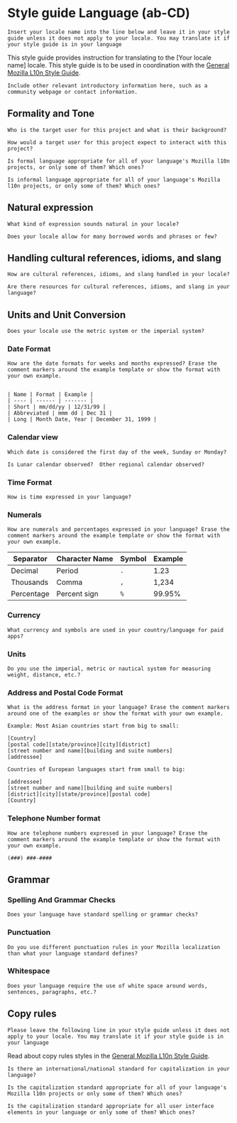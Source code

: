 # Style guide Language (ab-CD)

<!-- toc -->

	Insert your locale name into the line below and leave it in your style guide unless it does not apply to your locale. You may translate it if your style guide is in your language

This style guide provides instruction for translating to the [Your locale name] locale. This style guide is to be used in coordination with the [General Mozilla L10n Style Guide](../mozilla_general/README.md).

	Include other relevant introductory information here, such as a community webpage or contact information.

## Formality and Tone

	Who is the target user for this project and what is their background?

	How would a target user for this project expect to interact with this project?

	Is formal language appropriate for all of your language's Mozilla l10n projects, or only some of them? Which ones?

	Is informal language appropriate for all of your language's Mozilla l10n projects, or only some of them? Which ones?

## Natural expression

	What kind of expression sounds natural in your locale?

	Does your locale allow for many borrowed words and phrases or few?

## Handling cultural references, idioms, and slang

	How are cultural references, idioms, and slang handled in your locale?

	Are there resources for cultural references, idioms, and slang in your language?

## Units and Unit Conversion

	Does your locale use the metric system or the imperial system?

### Date Format

	How are the date formats for weeks and months expressed? Erase the comment markers around the example template or show the format with your own example.


    | Name | Format | Example |
    | ---- | ------ | ------- |
    | Short | mm/dd/yy | 12/31/99 |
    | Abbreviated | mmm dd | Dec 31 |
    | Long | Month Date, Year | December 31, 1999 |

### Calendar view

	Which date is considered the first day of the week, Sunday or Monday?

	Is Lunar calendar observed?  Other regional calendar observed?

### Time Format

	How is time expressed in your language?

### Numerals

	How are numerals and percentages expressed in your language? Erase the comment markers around the example template or show the format with your own example.

| Separator | Character Name | Symbol | Example |
| --------- | -------------- | ------ | ------- |
| Decimal | Period | `.` | 1.23 |
| Thousands | Comma | `,` | 1,234 |
| Percentage | Percent sign | `%` | 99.95% |

### Currency

	What currency and symbols are used in your country/language for paid apps?

### Units

	Do you use the imperial, metric or nautical system for measuring weight, distance, etc.?

### Address and Postal Code Format

	What is the address format in your language? Erase the comment markers around one of the examples or show the format with your own example.

	Example: Most Asian countries start from big to small:

    [Country]
    [postal code][state/province][city][district]
    [street number and name][building and suite numbers]
    [addressee]

	Countries of European languages start from small to big:

    [addressee]
    [street number and name][building and suite numbers]
    [district][city][state/province][postal code]
    [Country]

### Telephone Number format

	How are telephone numbers expressed in your language? Erase the comment markers around the example template or show the format with your own example.

`(###) ###-####`

## Grammar

### Spelling And Grammar Checks

	Does your language have standard spelling or grammar checks?

### Punctuation

	Do you use different punctuation rules in your Mozilla localization than what your language standard defines?

### Whitespace

	Does your language require the use of white space around words, sentences, paragraphs, etc.?

## Copy rules

	Please leave the following line in your style guide unless it does not apply to your locale. You may translate it if your style guide is in your language

Read about copy rules styles in the [General Mozilla L10n Style Guide](mozilla_general/README.md#copy-rules).

	Is there an international/national standard for capitalization in your language?

	Is the capitalization standard appropriate for all of your language's Mozilla l10n projects or only some of them? Which ones?

	Is the capitalization standard appropriate for all user interface elements in your language or only some of them? Which ones?
